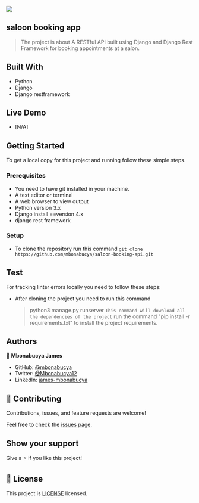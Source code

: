 
![](https://img.shields.io/badge/Microverse-blueviolet)

## saloon booking app

> The project is about A RESTful API built using Django and Django Rest Framework for booking appointments at a salon.

## Built With

- Python 
- Django 
- Django restframework

## Live Demo

- [N/A]


## Getting Started

To get a local copy for this project and running follow these simple steps.

### Prerequisites

- You need to have git installed in your machine.
- A text editor or terminal
- A web browser to view output
- Python version 3.x
- Django install ==version 4.x
- django rest framework 

### Setup

- To clone the repository run this command `git clone https://github.com/mbonabucya/saloon-booking-api.git`

## Test

For tracking linter errors locally you need to follow these steps:

- After cloning the project you need to run this command
  > python3 manage.py runserver
   `This command will download all the dependencies of the project`
  >  run the command "pip install -r requirements.txt" to install the project requirements.

## Authors

👤 **Mbonabucya James**

- GitHub: [@mbonabucya](https://github.com/mbonabucya)
- Twitter: [@Mbonabucya12](https://twitter.com/Mbonabucya12)
- LinkedIn: [james-mbonabucya](https://linkedin.com/in/james-mbonabucya)

## 🤝 Contributing

Contributions, issues, and feature requests are welcome!

Feel free to check the [issues page](https://github.com/mbonabucya/saloon-booking-api/issues).

## Show your support

Give a ⭐️ if you like this project!

## 📝 License

This project is [LICENSE](./MIT) licensed.